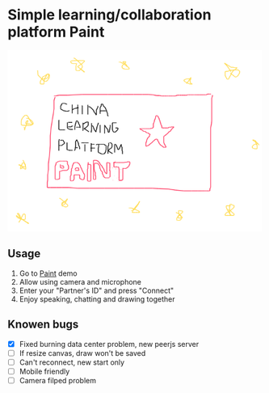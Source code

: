 # Simple learning/collaboration platform **Paint**

![COVID era collaboration tool Paint](/img/paint.jpg)

## Usage
1. Go to [Paint](https://0x8000.github.io/china/paint.html) demo
2. Allow using camera and microphone
3. Enter your "Partner's ID" and press "Connect"
4. Enjoy speaking, chatting and drawing together

## Knowen bugs
- [x] Fixed burning data center problem, new peerjs server
- [ ] If resize canvas, draw won't be saved
- [ ] Can't reconnect, new start only
- [ ] Mobile friendly
- [ ] Camera filped problem
